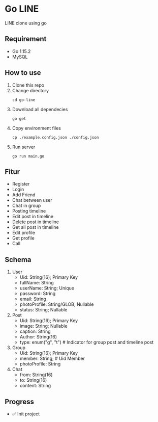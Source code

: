 # Go LINE
LINE clone using go

## Requirement
- Go 1.15.2
- MySQL

## How to use
1. Clone this repo
2. Change directory 
    ``` 
    cd go-line
    ```
3. Download all dependecies
    ```
    go get
    ```
4. Copy environment files
    ```
    cp ./example.config.json ./config.json
    ```
5. Run server
    ```
    go run main.go
    ```

## Fitur
- Register
- Login
- Add Friend
- Chat between user
- Chat in group
- Posting timeline
- Edit post in timeline
- Delete post in timeline
- Get all post in timeline
- Edit profile
- Get profile
- Call

## Schema
1. User
    - Uid: String(16); Primary Key
    - fullName: String
    - userName: String; Unique
    - password: String
    - email: String
    - photoProfile: String/GLOB; Nullable
    - status: String; Nullable
2. Post
    - Uid: String(16); Primary Key
    - image: String; Nullable
    - caption: String
    - Author: String(16)
    - type: enum("g", "t") # Indicator for group post and timeline post
3. Group
    - Uid: String(16); Primary Key
    - member: String; # Uid Member
    - photoProfile: String 
4. Chat
    - from: String(16)
    - to: String(16)
    - content: String

## Progress
* :white_check_mark: Init project
